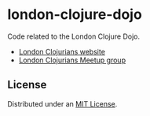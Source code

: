 # london-clojure-dojo

Code related to the London Clojure Dojo.

- [London Clojurians website](https://londonclojurians.org/)
- [London Clojurians Meetup group](https://www.meetup.com/london-clojurians/)

## License

Distributed under an [MIT License](./LICENSE).
